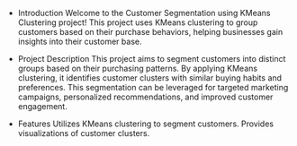 - Introduction
Welcome to the Customer Segmentation using KMeans Clustering project! This project uses KMeans clustering to group customers based on their purchase behaviors, helping businesses gain insights into their customer base.

- Project Description
This project aims to segment customers into distinct groups based on their purchasing patterns. By applying KMeans clustering, it identifies customer clusters with similar buying habits and preferences. This segmentation can be leveraged for targeted marketing campaigns, personalized recommendations, and improved customer engagement.

- Features
Utilizes KMeans clustering to segment customers.
Provides visualizations of customer clusters.
